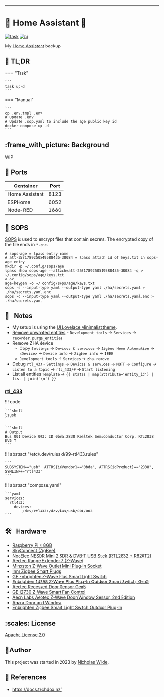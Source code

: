 ---
# :house_with_garden: Home Assistant :robot:

[![task](https://img.shields.io/badge/Task-Enabled-brightgreen?style=for-the-badge&logo=task&logoColor=white)](https://taskfile.dev/#/)
[![ci](https://img.shields.io/github/actions/workflow/status/nicholaswilde/home-assistant/ci.yaml?label=ci&style=for-the-badge&branch=main)](https://github.com/nicholaswilde/home-assistant/actions/workflows/ci.yaml)

My [Home Assistant][19] backup.

## :rocket: TL;DR

=== "Task"

    ```
    task up-d
    ```

=== "Manual"

    ```
    cp .env.tmpl .env
    # Update .env
    # Update .sop.yaml to include the age public key id
    docker compose up -d
    ```

## :frame_with_picture: Background

WIP

## :electric_plug: Ports

| Container       | Port  |
|-----------------|-------|
| Home Assistant  | 8123  |
| ESPHome         | 6052  |
| Node-RED        | 1880  |

## :key: SOPS

[SOPS][14] is used to encrypt files that contain secrets. The encrypted copy of the file ends in `*.enc`.

```shell
# sops-age = lpass entry name
# att-2571789250549588435-38084 = lpass attach id of keys.txt in sops-age entry
mkdir -p ~/.config/sops/age
lpass show sops-age --attach=att-2571789250549588435-38084 -q > ~/.config/sops/age/keys.txt
# or
age-keygen -o ~/.config/sops/age/keys.txt
sops -e --input-type yaml --output-type yaml ./ha/secrets.yaml > ./ha/secrets.yaml.enc
sops -d --input-type yaml --output-type yaml ./ha/secrets.yaml.enc > ./ha/secrets.yaml
```

## :pencil: &nbsp; Notes

- My setup is using the [UI Lovelace Minimalist theme][15].
- [Remove unwanted entities][17] - `Development tools` → `Services` → `recorder.purge_entities`
- Remove ZHA device
    - Copy `Settings` → `Devices & services` → `Zigbee Home Automation` → `<Device>` → `Device info` → `Zigbee info` → `IEEE`
    - `Development tools` → `Services` → `zha.remove`
- Debug `rtl_433` - `Settings` → `Devices & services` → `MQTT` → `Configure` → `Listen to a topic` → `rtl_433/#` → `Start listening`
- List all entities `Template` → `{{ states | map(attribute='entity_id') | list | join('\n') }}`

### [rtl_433][18]

!!! code

    ```shell
    lsusb
    ```

    ```shell
    # Output
    Bus 001 Device 003: ID 0bda:2838 Realtek Semiconductor Corp. RTL2838 DVB-T
    ```

!!! abstract "/etc/udev/rules.d/99-rtl433.rules"

    ```
    SUBSYSTEM=="usb", ATTRS{idVendor}=="0bda", ATTRS{idProduct}=="2838", SYMLINK+="rtl433"
    ```

!!! abstract "compose.yaml"

    ```yaml
    services:
      rtl433:
        devices:
          - /dev/rtl433:/dev/bus/usb/001/003
    ```

## :hammer_and_wrench: &nbsp; Hardware

- [Raspberry Pi 4 8GB][12]
- [SkyConnect (ZigBee)][13]
- [NooElec NESDR Mini 2 SDR & DVB-T USB Stick (RTL2832 + R820T2)][16]
- [Aeotec Range Extender 7 (Z-Wave)][10]
- [Minoston Z-Wave Outlet Mini Plug-in Socket][7]
- [Innr Zigbee Smart Plugs][2]
- [GE Enbrighten Z-Wave Plus Smart Light Switch][1]
- [Enbrighten 14298 Z-Wave Plus Plug-In Outdoor Smart Switch, Gen5][3]
- [Aeotec Recessed Door Sensor Gen5][4] 
- [GE 12730 Z-Wave Smart Fan Control][5]
- [Aeon Labs Aeotec Z-Wave Door/Window Sensor, 2nd Edition][6]
- [Aqara Door and Window][8]
- [Enbrighten Zigbee Smart Light Switch Outdoor Plug-In][9]

## :scales: License

​[​Apache License 2.0](https://raw.githubusercontent.com/nicholaswilde/home-assistant/refs/heads/main/docs/LICENSE)

## :pencil:​Author

​This project was started in 2023 by [​Nicholas Wilde​][2].

## :link: References

- <https://docs.techdox.nz/>

[1]: <https://www.amazon.com/gp/product/B01M1AHC3R/> 
[2]: <https://www.amazon.com/gp/product/B07SQGG8Z7/> 
[3]: <https://www.amazon.com/gp/product/B07VFQBBJS> 
[4]: <https://www.amazon.com/gp/product/B0151Z49BO>
[5]: <https://www.amazon.com/gp/product/B00PYMGVVQ>
[6]: <https://www.amazon.com/gp/product/B00DJALAIE/>
[7]: <https://www.amazon.com/gp/product/B08LN2NPZ3/>
[8]: <https://www.amazon.com/gp/product/B09TP7VMKB/>
[9]: <https://www.amazon.com/gp/product/B0842B57S3/>
[10]: <https://www.amazon.com/gp/product/B081G97TLB/>
[12]: <https://www.amazon.com/Intel-NUC-10-Performance-Kit/dp/B083GGZ6TG/>
[13]: <https://www.seeedstudio.com/Home-Assistant-SkyConnect-p-5479.html>
[14]: <https://github.com/getsops/sops>
[15]: <https://ui-lovelace-minimalist.github.io/UI/>
[16]: <https://www.amazon.com/dp/B00P2UOU72>
[17]: <https://community.home-assistant.io/t/how-to-remove-unwanted-entities/433103/10>
[18]: <https://github.com/hertzg/rtl_433_docker/issues/14#issuecomment-868524131>
[19]: <https://www.home-assistant.io/>
[20]: <https://github.com/nicholaswilde/>
